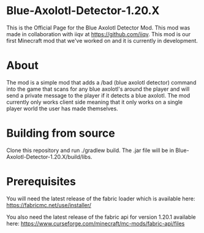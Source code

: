 # Blue-Axolotl-Detector-1.20.X

This is the Official Page for the Blue Axolotl Detector Mod. This mod was made in collaboration with iiqv at https://github.com/iiqv.
This mod is our first Minecraft mod that we've worked on and it is currently in development.

# About

The mod is a simple mod that adds a /bad (blue axolotl detector) command into the game that scans for any blue axolotl's around the player and will send a private message to the player if it detects a blue axolotl.
The mod currently only works client side meaning that it only works on a single player world the user has made themselves.

# Building from source

Clone this repository and run ./gradlew build. The .jar file will be in Blue-Axolotl-Detector-1.20.X/build/libs.

# Prerequisites

You will need the latest release of the fabric loader which is available here: https://fabricmc.net/use/installer/

You also need the latest release of the fabric api for version 1.20.1 available here: https://www.curseforge.com/minecraft/mc-mods/fabric-api/files
